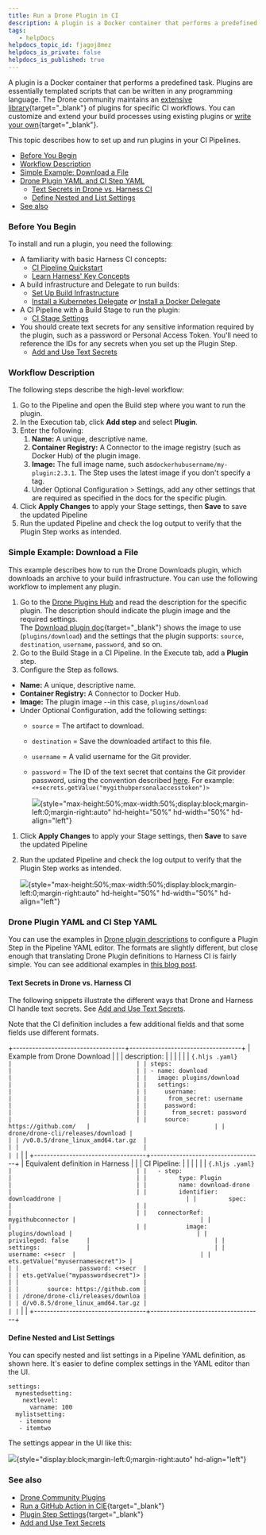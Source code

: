```yaml
---
title: Run a Drone Plugin in CI
description: A plugin is a Docker container that performs a predefined task. Plugins are essentially templated scripts that can be written in any programming language. The Drone community maintains an extensive l…
tags: 
   - helpDocs
helpdocs_topic_id: fjagoj8mez
helpdocs_is_private: false
helpdocs_is_published: true
---
```


A plugin is a Docker container that performs a predefined task. Plugins
are essentially templated scripts that can be written in any programming
language. The Drone community maintains an [extensive
library](https://plugins.drone.io/){target="_blank"} of plugins for
specific CI workflows. You can customize and extend your build processes
using existing plugins or [write your
own](https://harness.io/blog/continuous-integration/write-first-plugin-for-cie/){target="_blank"}.

This topic describes how to set up and run plugins in your CI Pipelines.

-   [Before You
    Begin](https://ngdocs.harness.io/article/fjagoj8mez-run-a-drone-plugin-in-ci#before_you_begin)
-   [Workflow
    Description](https://ngdocs.harness.io/article/fjagoj8mez-run-a-drone-plugin-in-ci#workflow_description)
-   [Simple Example: Download a
    File](https://ngdocs.harness.io/article/fjagoj8mez-run-a-drone-plugin-in-ci#simple_example_download_a_file)
-   [Drone Plugin YAML and CI Step
    YAML](https://ngdocs.harness.io/article/fjagoj8mez-run-a-drone-plugin-in-ci#drone_plugin_yaml_and_ci_step_yaml)
    -   [Text Secrets in Drone vs. Harness
        CI](https://ngdocs.harness.io/article/fjagoj8mez-run-a-drone-plugin-in-ci#text_secrets_in_drone_vs_harness_ci)
    -   [Define Nested and List
        Settings](https://ngdocs.harness.io/article/fjagoj8mez-run-a-drone-plugin-in-ci#define_nested_and_list_settings)
-   [See
    also](https://ngdocs.harness.io/article/fjagoj8mez-run-a-drone-plugin-in-ci#see_also)

### Before You Begin

To install and run a plugin, you need the following:

-   A familiarity with basic Harness CI concepts:
    -   [CI Pipeline
        Quickstart](https://ngdocs.harness.io/article/x0d77ktjw8-ci-pipeline-quickstart)
    -   [Learn Harness\' Key
        Concepts](https://ngdocs.harness.io/article/hv2758ro4e-learn-harness-key-concepts)
-   A build infrastructure and Delegate to run builds:
    -   [Set Up Build
        Infrastructure](https://ngdocs.harness.io/category/rg8mrhqm95-set-up-build-infrastructure)
    -   [Install a Kubernetes
        Delegate](https://ngdocs.harness.io/article/f9bd10b3nj-install-a-kubernetes-delegate)
        *or* [Install a Docker
        Delegate](https://ngdocs.harness.io/article/cya29w2b99-install-a-docker-delegate)
-   A CI Pipeline with a Build Stage to run the plugin:
    -   [CI Stage
        Settings](https://ngdocs.harness.io/article/yn4x8vzw3q-ci-stage-settings)
-   You should create text secrets for any sensitive information
    required by the plugin, such as a password or Personal Access Token.
    You\'ll need to reference the IDs for any secrets when you set up
    the Plugin Step.
    -   [Add and Use Text
        Secrets](https://ngdocs.harness.io/article/osfw70e59c-add-use-text-secrets#add-and-reference-text-secrets)

### Workflow Description

The following steps describe the high-level workflow:

1.  Go to the Pipeline and open the Build step where you want to run the
    plugin.
2.  In the Execution tab, click **Add step** and select **Plugin**.
3.  Enter the following:
    1.  **Name:** A unique, descriptive name.
    2.  **Container Registry:** A Connector to the image registry (such
        as Docker Hub) of the plugin image.
    3.  **Image:** The full image name, such
        as`dockerhubusername/my-plugin:2.3.1`. The Step uses the latest
        image if you don\'t specify a tag.
    4.  Under Optional Configuration \> Settings, add any other settings
        that are required as specified in the docs for the specific
        plugin.
4.  Click **Apply Changes** to apply your Stage settings, then **Save**
    to save the updated Pipeline
5.  Run the updated Pipeline and check the log output to verify that the
    Plugin Step works as intended.

### Simple Example: Download a File

This example describes how to run the Drone Downloads plugin, which
downloads an archive to your build infrastructure. You can use the
following workflow to implement any plugin.

1.  Go to the [Drone Plugins Hub](https://plugins.drone.io/) and read
    the description for the specific plugin. The description should
    indicate the plugin image and the required settings.\
    The [Download plugin
    doc](https://plugins.drone.io/plugins/download){target="_blank"}
    shows the image to use (`plugins/download`) and the settings that
    the plugin supports: `source`, `destination`, `username`,
    `password`, and so on.
2.  Go to the Build Stage in a CI Pipeline. In the Execute tab, add a
    **Plugin** step.
3.  Configure the Step as follows.

-   **Name:** A unique, descriptive name.
-   **Container Registry:** A Connector to Docker Hub.
-   **Image:** The plugin image \--in this case, `plugins/download`
-   Under Optional Configuration, add the following settings:
    -   `source` = The artifact to download.

    -   `destination` = Save the downloaded artifact to this file.

    -   `username` = A valid username for the Git provider.

    -   `password` = The ID of the text secret that contains the Git
        provider password, using the convention described
        [here](https://ngdocs.harness.io/article/osfw70e59c-add-use-text-secrets#step_3_reference_the_encrypted_text_by_identifier).
        For example:
        `<+secrets.getValue("mygithubpersonalaccesstoken")>`

        ![](./static/run-a-drone-plugin-in-ci-00.png){style="max-height:50%;max-width:50%;display:block;margin-left:0;margin-right:auto"
        hd-height="50%" hd-width="50%" hd-align="left"}

1.  Click **Apply Changes** to apply your Stage settings, then **Save**
    to save the updated Pipeline

2.  Run the updated Pipeline and check the log output to verify that the
    Plugin Step works as intended.

    ![](./static/run-a-drone-plugin-in-ci-01.png){style="max-height:50%;max-width:50%;display:block;margin-left:0;margin-right:auto"
    hd-height="50%" hd-width="50%" hd-align="left"}

### Drone Plugin YAML and CI Step YAML

You can use the examples in [Drone plugin
descriptions](https://plugins.drone.io/) to configure a Plugin Step in
the Pipeline YAML editor. The formats are slightly different, but close
enough that translating Drone Plugin definitions to Harness CI is fairly
simple. You can see additional examples in [this blog
post](https://harness.io/blog/continuous-integration/github-actions-support-harness-ci/).

#### Text Secrets in Drone vs. Harness CI

The following snippets illustrate the different ways that Drone and
Harness CI handle text secrets. See [Add and Use Text
Secrets](https://ngdocs.harness.io/article/osfw70e59c-add-use-text-secrets).

Note that the CI definition includes a few additional fields and that
some fields use different formats.

+-----------------------------------+-----------------------------------+
| Example from Drone Download       |                                   |
| description:                      |                                   |
|                                   |                                   |
| ``` {.hljs .yaml}                 |                                   |
| steps:                            |                                   |
| - name: download                  |                                   |
|   image: plugins/download         |                                   |
|   settings:                       |                                   |
|     username:                     |                                   |
|      from_secret: username        |                                   |
|     password:                     |                                   |
|       from_secret: password       |                                   |
|     source: https://github.com/   |                                   |
| drone/drone-cli/releases/download |                                   |
| /v0.8.5/drone_linux_amd64.tar.gz  |                                   |
|                                   |                                   |
| ```                               |                                   |
+-----------------------------------+-----------------------------------+
| Equivalent definition in Harness  |                                   |
| CI Pipeline:                      |                                   |
|                                   |                                   |
| ``` {.hljs .yaml}                 |                                   |
|   - step:                         |                                   |
|         type: Plugin              |                                   |
|         name: download-drone      |                                   |
|         identifier: downloaddrone |                                   |
|         spec:                     |                                   |
|                                   |                                   |
|   connectorRef: mygithubconnector |                                   |
|                                   |                                   |
|           image: plugins/download |                                   |
|             privileged: false     |                                   |
|             settings:             |                                   |
|                 username: <+secr  |                                   |
| ets.getValue("myusernamesecret")> |                                   |
|                 password: <+secr  |                                   |
| ets.getValue("mypasswordsecret")> |                                   |
|                                   |                                   |
|        source: https://github.com |                                   |
| /drone/drone-cli/releases/downloa |                                   |
| d/v0.8.5/drone_linux_amd64.tar.gz |                                   |
| ```                               |                                   |
+-----------------------------------+-----------------------------------+

#### Define Nested and List Settings

You can specify nested and list settings in a Pipeline YAML definition,
as shown here. It\'s easier to define complex settings in the YAML
editor than the UI.

``` {.hljs .yaml}
settings:
  mynestedsetting:
    nextlevel: 
      varname: 100
  mylistsetting:
   - itemone 
   - itemtwo
```

The settings appear in the UI like this:

![](./static/run-a-drone-plugin-in-ci-02.png){style="display:block;margin-left:0;margin-right:auto"
hd-align="left"}

### See also

-   [Drone Community Plugins](https://plugins.drone.io/)
-   [Run a GitHub Action in
    CIE](/article/7kb90dkxw0-run-a-git-hub-action-in-cie){target="_blank"}
-   [Plugin Step
    Settings](/article/8r5c3yvb8k-plugin-step-settings-reference){target="_blank"}
-   [Add and Use Text
    Secrets](https://ngdocs.harness.io/article/osfw70e59c-add-use-text-secrets)
